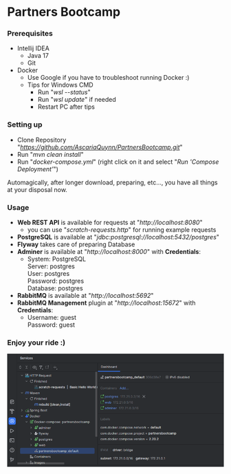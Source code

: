 
# Partners Bootcamp

### Prerequisites
- Intellij IDEA
  - Java 17
  - Git
- Docker
  - Use Google if you have to troubleshoot running Docker :)
  - Tips for Windows CMD
    - Run "*wsl --status*"
    - Run "*wsl update*" if needed
    - Restart PC after tips

### Setting up
- Clone Repository "*https://github.com/AscariaQuynn/PartnersBootcamp.git*"
- Run "*mvn clean install*"
- Run "*docker-compose.yml*" (right click on it and select "*Run 'Compose Deployment'*")

Automagically, after longer download, preparing, etc..., you have all things at your disposal now.

### Usage

- **Web REST API** is available for requests at "*http://localhost:8080*"
  - you can use "*scratch-requests.http*" for running example requests
- **PostgreSQL** is available at "*jdbc:postgresql://localhost:5432/postgres*"
- **Flyway** takes care of preparing Database
- **Adminer** is available at "*http://localhost:8000*" with **Credentials**:
    - System: PostgreSQL  
      Server: postgres  
      User: postgres  
      Password: postgres  
      Database: postgres
- **RabbitMQ** is available at "*http://localhost:5692*"
- **RabbitMQ Management** plugin at "*http://localhost:15672*" with **Credentials**:
  - Username: guest  
          Password: guest

### Enjoy your ride :)

![Up and Running](up-and-running.png)
